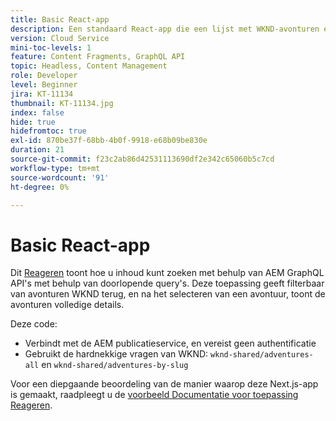 ```yaml
---
title: Basic React-app
description: Een standaard React-app die een lijst met WKND-avonturen en hun gegevens weergeeft
version: Cloud Service
mini-toc-levels: 1
feature: Content Fragments, GraphQL API
topic: Headless, Content Management
role: Developer
level: Beginner
jira: KT-11134
thumbnail: KT-11134.jpg
index: false
hide: true
hidefromtoc: true
exl-id: 870be37f-68bb-4b0f-9918-e68b09be830e
duration: 21
source-git-commit: f23c2ab86d42531113690df2e342c65060b5c7cd
workflow-type: tm+mt
source-wordcount: '91'
ht-degree: 0%

---
```


# Basic React-app

Dit [Reageren](https://reactjs.org/) toont hoe u inhoud kunt zoeken met behulp van AEM GraphQL API&#39;s met behulp van doorlopende query&#39;s. Deze toepassing geeft filterbaar van avonturen WKND terug, en na het selecteren van een avontuur, toont de avonturen volledige details.

Deze code:

+ Verbindt met de AEM publicatieservice, en vereist geen authentificatie
+ Gebruikt de hardnekkige vragen van WKND: `wknd-shared/adventures-all` en `wknd-shared/adventures-by-slug`

Voor een diepgaande beoordeling van de manier waarop deze Next.js-app is gemaakt, raadpleegt u de [voorbeeld Documentatie voor toepassing Reageren](../example-apps/react-app.md).
